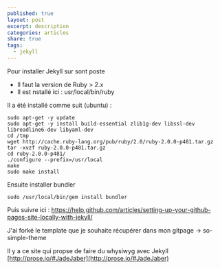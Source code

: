 ```yaml
---
published: true
layout: post
excerpt: description
categories: articles
share: true
tags:
  - jekyll
---
```


Pour installer Jekyll sur sont poste
- Il faut la version de Ruby > 2.x
- Il est nstallé ici : usr/local/bin/ruby


Il a été installé comme suit (ubuntu) : 
```shell
sudo apt-get -y update
sudo apt-get -y install build-essential zlib1g-dev libssl-dev libreadline6-dev libyaml-dev
cd /tmp
wget http://cache.ruby-lang.org/pub/ruby/2.0/ruby-2.0.0-p481.tar.gz
tar -xvzf ruby-2.0.0-p481.tar.gz
cd ruby-2.0.0-p481/
./configure --prefix=/usr/local
make
sudo make install
``` 
Ensuite installer bundler
```shell
sudo /usr/local/bin/gem install bundler
``` 

Puis suivre ici : https://help.github.com/articles/setting-up-your-github-pages-site-locally-with-jekyll/

J'ai forké le template que je souhaite récupérer dans mon gitpage -> so-simple-theme

Il y a ce site qui propse de faire du whysiwyg avec Jekyll [http://prose.io/#JadeJaber](http://prose.io/#JadeJaber)